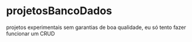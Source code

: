 # projetosBancoDados
projetos experimentais sem garantias de boa qualidade, eu só tento fazer funcionar um CRUD
